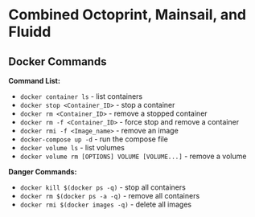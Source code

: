 # Combined Octoprint, Mainsail, and Fluidd

## Docker Commands

__Command List:__

- `docker container ls` - list containers
- `docker stop <Container_ID>` - stop a container
- `docker rm <Container_ID>` - remove a stopped container
- `docker rm -f <Container_ID>` - force stop and remove a container
- `docker rmi -f <Image_name>` - remove an image
- `docker-compose up -d` - run the compose file
- `docker volume ls` - list volumes
- `docker volume rm [OPTIONS] VOLUME [VOLUME...]` - remove a volume

__Danger Commands:__

- `docker kill $(docker ps -q)` - stop all containers
- `docker rm $(docker ps -a -q)` - remove all containers
- `docker rmi $(docker images -q)` - delete all images
